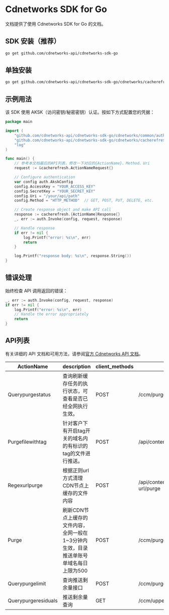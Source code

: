 # Cdnetworks SDK for Go

文档提供了使用 Cdnetworks SDK for Go 的文档。

## SDK 安装（推荐）

```bash
go get github.com/cdnetworks-api/cdnetworks-sdk-go
```

## 单独安装

```bash
go get github.com/cdnetworks-api/cdnetworks-sdk-go/cdnetworks/cacherefresh
```

## 示例用法

该 SDK 使用 AKSK（访问密钥/秘密密钥）认证。按如下方式配置您的凭据：

```go
package main

import (
    "github.com/cdnetworks-api/cdnetworks-sdk-go/cdnetworks/common/auth"
    "github.com/cdnetworks-api/cdnetworks-sdk-go/cdnetworks/cacherefresh"
    "log"
)

func main() {
    // 参考本文档最后的API列表，修改一下对应的{ActionName}、Method、Uri
    request := &cacherefresh.ActionNameRequest{}

    // Configure authentication
    var config auth.AkskConfig
    config.AccessKey = "YOUR_ACCESS_KEY"
    config.SecretKey = "YOUR_SECRET_KEY"
    config.Uri = "/your/api/path"
    config.Method = "HTTP_METHOD"  // GET, POST, PUT, DELETE, etc.

    // Create response object and make API call
    response := cacherefresh.{ActionName}Response{}
    _, err := auth.Invoke(config, request, response)

    // Handle response
    if err != nil {
        log.Printf("error: %s\n", err)
        return
    }

    log.Printf("response body: %s\n", response.String())
}
```

## 错误处理

始终检查 API 调用返回的错误：

```go
_, err := auth.Invoke(config, request, response)
if err != nil {
    log.Printf("error: %s\n", err)
    // Handle the error appropriately
    return
}
```

## API列表
有关详细的 API 文档和可用方法，请参阅[官方 Cdnetworks API 文档](https://docs.cdnetworks.com/en/cdn/apidocs)。

| ActionName | description | client_methods | uri |
| --- | --- | --- | --- |
| Querypurgestatus | 查询刷新缓存任务的执行状态，可查看是否已经全网执行生效。 | POST | /ccm/purge/ItemIdQuery |
| Purgefilewithtag | 针对客户下有开启tag开关的域名内的有标识的tag的文件进行推送。 | POST | /api/content/tag/purge |
| Regexurlpurge | 根据正则url方式清理CDN节点上缓存的文件内容 | POST | /api/content/regular-url/purge |
| Purge | 刷新CDN节点上缓存的文件内容，全网一般在1~3分钟内生效，目录推送单账号单域名每日上限为500 | POST | /ccm/purge/ItemIdReceiver |
| Querypurgelimit | 查询推送剩余量接口 | POST | /ccm/purge/limit |
| Querypurgeresiduals | 推送剩余量查询 | GET | /ccm/upperQuery |